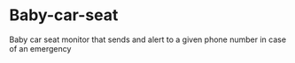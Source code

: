 # Baby-car-seat
Baby car seat monitor that sends and alert to a given phone number in case of an emergency 
